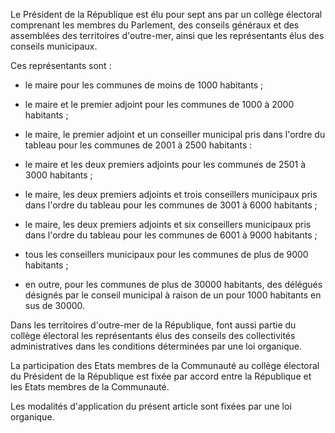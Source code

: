 Le Président de la République est élu pour sept ans par un collège électoral comprenant les membres du Parlement, des conseils généraux et des assemblées des territoires d'outre-mer, ainsi que les représentants élus des conseils municipaux.

Ces représentants sont :

- le maire pour les communes de moins de 1000 habitants ;

- le maire et le premier adjoint pour les communes de 1000 à 2000 habitants ;

- le maire, le premier adjoint et un conseiller municipal pris dans l'ordre du tableau pour les communes de 2001 à 2500 habitants :

- le maire et les deux premiers adjoints pour les communes de 2501 à 3000 habitants ;

- le maire, les deux premiers adjoints et trois conseillers municipaux pris dans l'ordre du tableau pour les communes de 3001 à 6000 habitants ;

- le maire, les deux premiers adjoints et six conseillers municipaux pris dans l'ordre du tableau pour les communes de 6001 à 9000 habitants ;

- tous les conseillers municipaux pour les communes de plus de 9000 habitants ;

- en outre, pour les communes de plus de 30000 habitants, des délégués désignés par le conseil municipal à raison de un pour 1000 habitants en sus de 30000.

Dans les territoires d'outre-mer de la République, font aussi partie du collège électoral les représentants élus des conseils des collectivités administratives dans les conditions déterminées par une loi organique.

La participation des Etats membres de la Communauté au collège électoral du Président de la République est fixée par accord entre la République et les Etats membres de la Communauté.

Les modalités d'application du présent article sont fixées par une loi organique.
